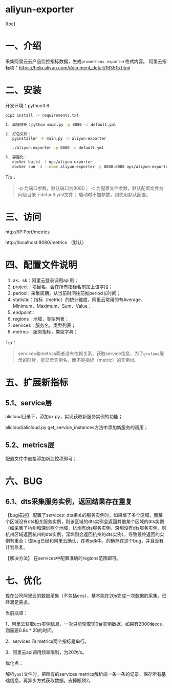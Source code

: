 
# aliyun-exporter

[toc]

# 一、介绍

采集阿里云云产品监控指标数据，生成`prometheus exporter`格式内容。
阿里云指标项：https://help.aliyun.com/document_detail/163515.html



# 二、安装

开发环境：python3.8

```bash
pip3 install -r requirements.txt

1. 直接使用：python main.py -p 8080 -c default.yml

2. 打包文件：
   pyinstaller -F main.py -n aliyun-exporter

   ./aliyun-exporter -p 8080 -c default.yml

3. 容器化：  
   docker build -t ops/aliyun-exporter .
   docker run -d --name aliyun-exporter -p 8080:8080 ops/aliyun-exporter
```

Tip：

> -p 为端口参数，默认端口为8080；
> -c 为配置文件参数，默认配置文件为同级目录下default.yml文件；
> 启动时不加参数，则使用默认配置。



# 三、访问
http://IP:Port/metrics

http://localhost:8080/metrics （默认）



# 四、配置文件说明
1. ak、sk：阿里云登录调用api用；
2. project：项目名，会在所有指标名前加上该字段；
3. period：采集周期，从当前时间往前推period长时间；
4. statistic：指标（metric）的统计维度，阿里云常用的有Average、Minimum、Maximum、Sum、Value；
5. endpoint：
6. regions：地域，类型列表；
7. services：服务名，类型列表；
8. metrics：服务指标，类型字典；

Tip：

> services和metrics两者没有依赖关系，获取service信息，为了`grafana`展示的时候，能显示实例名，而不是指标（metric）的实例id。



# 五、扩展新指标

## 5.1、service层

alicloud目录下，添加xx.py，实现获取新服务实例的功能；

alicloud/alicloud.py get_service_instances方法中添加新服务的调用；



## 5.2、metrics层

配置文件中直接添加新监控项即可；




# 六、BUG

## 6.1、dts采集服务实例，返回结果存在重复

【bug描述】
配置了services: dts相关的服务实例时，如果填了多个区域，而某个区域没有dts相关服务实例，则该区域的dts实例会返回其他某个区域的dts实例（如采集了杭州和深圳两个地域，杭州有dts服务实例，深圳没有dts服务实例，则杭州区域返回杭州的dts实例，深圳则会返回杭州的dts实例），导致最终返回的实例有重合；该bug已经和阿里云确认，在老sdk中，的确存在这个bug，并且没有计划修复。

【解决方法】
在services中配置准确的regions范围即可。



# 七、优化

现在公司阿里云的数据采集（不包括ecs），基本能在20s完成一次数据的采集，已经满足需求。



当前瓶颈：

1、阿里云获取ecs实例信息，一次只能获取100台实例数据，如果有2000台ecs，则需要0.8s * 20的时间。

2、services 和 metrics两个指标是串行。

3、阿里云api调用频率限制，为20次/s。



优化点：

解析`yaml`文件时，把所有的services metrics解析成一条一条的记录，保存所有基础信息，再异步方式获取数据。去掉瓶颈2。




